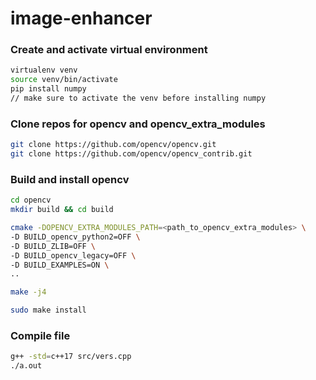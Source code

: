 # image-enhancer


### Create and activate virtual environment
```sh
virtualenv venv
source venv/bin/activate
pip install numpy
// make sure to activate the venv before installing numpy
```


### Clone repos for opencv and opencv_extra_modules
```sh
git clone https://github.com/opencv/opencv.git
git clone https://github.com/opencv/opencv_contrib.git
```

### Build and install opencv
```sh
cd opencv
mkdir build && cd build
```

```sh
cmake -DOPENCV_EXTRA_MODULES_PATH=<path_to_opencv_extra_modules> \
-D BUILD_opencv_python2=OFF \
-D BUILD_ZLIB=OFF \
-D BUILD_opencv_legacy=OFF \
-D BUILD_EXAMPLES=ON \
..
```
```sh
make -j4
```
```sh
sudo make install
```


### Compile file
```sh
g++ -std=c++17 src/vers.cpp
./a.out
```